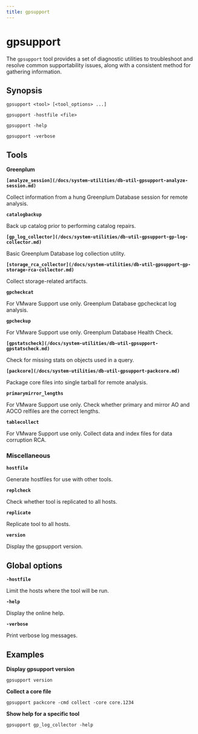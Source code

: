 ```yaml
---
title: gpsupport
---
```


# gpsupport

The `gpsupport` tool provides a set of diagnostic utilities to troubleshoot and resolve common supportability issues, along with a consistent method for gathering information.

## Synopsis

```shell
gpsupport <tool> [<tool_options> ...] 

gpsupport -hostfile <file>

gpsupport -help

gpsupport -verbose
```

## Tools

**Greenplum**

**`[analyze_session](/docs/system-utilities/db-util-gpsupport-analyze-session.md)`**

Collect information from a hung Greenplum Database session for remote analysis.

**`catalogbackup`**

Back up catalog prior to performing catalog repairs.

**`[gp_log_collector](/docs/system-utilities/db-util-gpsupport-gp-log-collector.md)`**

Basic Greenplum Database log collection utility.

**`[storage_rca_collector](/docs/system-utilities/db-util-gpsupport-gp-storage-rca-collector.md)`**

Collect storage-related artifacts.

**`gpcheckcat`**

For VMware Support use only. Greenplum Database gpcheckcat log analysis.

**`gpcheckup`**

For VMware Support use only. Greenplum Database Health Check.

**`[gpstatscheck](/docs/system-utilities/db-util-gpsupport-gpstatscheck.md)`**

Check for missing stats on objects used in a query.

**`[packcore](/docs/system-utilities/db-util-gpsupport-packcore.md)`**

Package core files into single tarball for remote analysis.

**`primarymirror_lengths`**

For VMware Support use only. Check whether primary and mirror AO and AOCO relfiles are the correct lengths.

**`tablecollect`**

For VMware Support use only. Collect data and index files for data corruption RCA.

### Miscellaneous

**`hostfile`**

Generate hostfiles for use with other tools.

**`replcheck`**

Check whether tool is replicated to all hosts.

**`replicate`**

Replicate tool to all hosts.

**`version`**

Display the gpsupport version.

## Global options

**`-hostfile`**

Limit the hosts where the tool will be run.

**`-help`**

Display the online help.

**`-verbose`**

Print verbose log messages.

## Examples

**Display gpsupport version**

```shell
gpsupport version
```

**Collect a core file**

```shell
gpsupport packcore -cmd collect -core core.1234
```

**Show help for a specific tool**

```shell
gpsupport gp_log_collector -help
```

